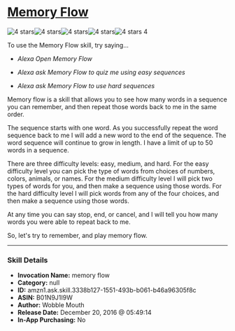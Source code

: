 # [Memory Flow](http://alexa.amazon.com/#skills/amzn1.ask.skill.3338b127-1551-493b-b061-b46a96305f8c)
![4 stars](../../images/ic_star_black_18dp_1x.png)![4 stars](../../images/ic_star_black_18dp_1x.png)![4 stars](../../images/ic_star_black_18dp_1x.png)![4 stars](../../images/ic_star_black_18dp_1x.png)![4 stars](../../images/ic_star_border_black_18dp_1x.png) 4

To use the Memory Flow skill, try saying...

* *Alexa Open Memory Flow*

* *Alexa ask Memory Flow to quiz me using easy sequences*

* *Alexa ask Memory Flow to use hard sequences*

Memory flow is a skill that allows you to see how many words in a sequence you can remember, and then repeat those words back to me in the same order.
  
  The sequence starts with one word. As you successfully repeat the word sequence back to me I will add a new word to the end of the sequence. The word sequence will continue to grow in length.  I have a limit of up to 50 words in a sequence. 

There are three difficulty levels: easy, medium, and hard.  For the easy difficulty level you can pick the type of words from choices of numbers, colors, animals, or names. For the medium difficulty level I will pick two types of words for you, and then make a sequence using those words. For the hard difficulty level I will pick words from any of the four choices, and then make a sequence using those words. 

At any time you can say stop, end, or cancel, and I will tell you how many words you were able to repeat back to me. 

So, let's try to remember, and play memory flow.

***

### Skill Details

* **Invocation Name:** memory flow
* **Category:** null
* **ID:** amzn1.ask.skill.3338b127-1551-493b-b061-b46a96305f8c
* **ASIN:** B01N9J1I9W
* **Author:** Wobble Mouth
* **Release Date:** December 20, 2016 @ 05:49:14
* **In-App Purchasing:** No
